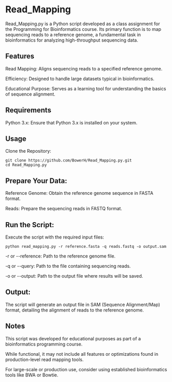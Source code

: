 # Read_Mapping

Read_Mapping.py is a Python script developed as a class assignment for the Programming for Bioinformatics course. Its primary function is to map sequencing reads to a reference genome, a fundamental task in bioinformatics for analyzing high-throughput sequencing data.

## Features

Read Mapping: Aligns sequencing reads to a specified reference genome.

Efficiency: Designed to handle large datasets typical in bioinformatics.

Educational Purpose: Serves as a learning tool for understanding the basics of sequence alignment.

## Requirements

Python 3.x: Ensure that Python 3.x is installed on your system.

## Usage

Clone the Repository:
```
git clone https://github.com/BowerH/Read_Mapping.py.git
cd Read_Mapping.py
```

## Prepare Your Data:

Reference Genome: Obtain the reference genome sequence in FASTA format.

Reads: Prepare the sequencing reads in FASTQ format.

## Run the Script:

Execute the script with the required input files:
```
python read_mapping.py -r reference.fasta -q reads.fastq -o output.sam

```
-r or --reference: Path to the reference genome file.

-q or --query: Path to the file containing sequencing reads.

-o or --output: Path to the output file where results will be saved.

## Output:
The script will generate an output file in SAM (Sequence Alignment/Map) format, detailing the alignment of reads to the reference genome.

## Notes

This script was developed for educational purposes as part of a bioinformatics programming course. 

While functional, it may not include all features or optimizations found in production-level read mapping tools.

For large-scale or production use, consider using established bioinformatics tools like BWA or Bowtie.
